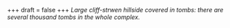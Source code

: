 
+++
draft = false
+++
_Large cliff-strwen hillside covered in tombs: there are several thousand tombs in the whole complex._
